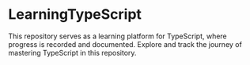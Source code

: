 # LearningTypeScript
This repository serves as a learning platform for TypeScript, where progress is recorded and documented. Explore and track the journey of mastering TypeScript in this repository.
